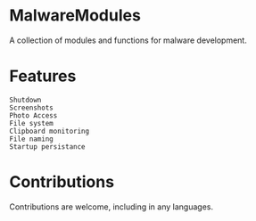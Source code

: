 # MalwareModules

A collection of modules and functions for malware development. 

# Features

```
Shutdown
Screenshots
Photo Access
File system
Clipboard monitoring
File naming
Startup persistance
```

# Contributions

Contributions are welcome, including in any languages. 
